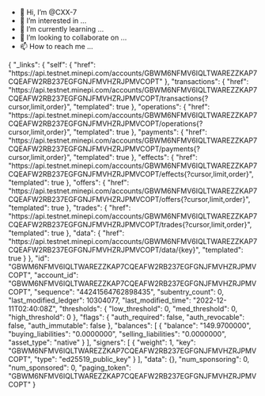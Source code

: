 - 👋 Hi, I’m @CXX-7
- 👀 I’m interested in ...
- 🌱 I’m currently learning ...
- 💞️ I’m looking to collaborate on ...
- 📫 How to reach me ...

<!---
CXX-7/CXX-7 is a ✨ special ✨ repository because its `README.md` (this file) appears on your GitHub profile.
You can click the Preview link to take a look at your changes.
--->{ "_links": { "self": { "href": "https://api.testnet.minepi.com/accounts/GBWM6NFMV6IQLTWAREZZKAP7CQEAFW2RB237EGFGNJFMVHZRJPMVCOPT" }, "transactions": { "href": "https://api.testnet.minepi.com/accounts/GBWM6NFMV6IQLTWAREZZKAP7CQEAFW2RB237EGFGNJFMVHZRJPMVCOPT/transactions{?cursor,limit,order}", "templated": true }, "operations": { "href": "https://api.testnet.minepi.com/accounts/GBWM6NFMV6IQLTWAREZZKAP7CQEAFW2RB237EGFGNJFMVHZRJPMVCOPT/operations{?cursor,limit,order}", "templated": true }, "payments": { "href": "https://api.testnet.minepi.com/accounts/GBWM6NFMV6IQLTWAREZZKAP7CQEAFW2RB237EGFGNJFMVHZRJPMVCOPT/payments{?cursor,limit,order}", "templated": true }, "effects": { "href": "https://api.testnet.minepi.com/accounts/GBWM6NFMV6IQLTWAREZZKAP7CQEAFW2RB237EGFGNJFMVHZRJPMVCOPT/effects{?cursor,limit,order}", "templated": true }, "offers": { "href": "https://api.testnet.minepi.com/accounts/GBWM6NFMV6IQLTWAREZZKAP7CQEAFW2RB237EGFGNJFMVHZRJPMVCOPT/offers{?cursor,limit,order}", "templated": true }, "trades": { "href": "https://api.testnet.minepi.com/accounts/GBWM6NFMV6IQLTWAREZZKAP7CQEAFW2RB237EGFGNJFMVHZRJPMVCOPT/trades{?cursor,limit,order}", "templated": true }, "data": { "href": "https://api.testnet.minepi.com/accounts/GBWM6NFMV6IQLTWAREZZKAP7CQEAFW2RB237EGFGNJFMVHZRJPMVCOPT/data/{key}", "templated": true } }, "id": "GBWM6NFMV6IQLTWAREZZKAP7CQEAFW2RB237EGFGNJFMVHZRJPMVCOPT", "account_id": "GBWM6NFMV6IQLTWAREZZKAP7CQEAFW2RB237EGFGNJFMVHZRJPMVCOPT", "sequence": "44241564762898435", "subentry_count": 0, "last_modified_ledger": 10304077, "last_modified_time": "2022-12-11T02:40:08Z", "thresholds": { "low_threshold": 0, "med_threshold": 0, "high_threshold": 0 }, "flags": { "auth_required": false, "auth_revocable": false, "auth_immutable": false }, "balances": [ { "balance": "149.9700000", "buying_liabilities": "0.0000000", "selling_liabilities": "0.0000000", "asset_type": "native" } ], "signers": [ { "weight": 1, "key": "GBWM6NFMV6IQLTWAREZZKAP7CQEAFW2RB237EGFGNJFMVHZRJPMVCOPT", "type": "ed25519_public_key" } ], "data": {}, "num_sponsoring": 0, "num_sponsored": 0, "paging_token": "GBWM6NFMV6IQLTWAREZZKAP7CQEAFW2RB237EGFGNJFMVHZRJPMVCOPT" }
